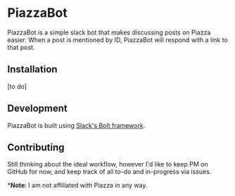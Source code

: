 # PiazzaBot
PiazzaBot is a simple slack bot that makes discussing posts on Piazza easier.
When a post is mentioned by ID, PiazzaBot will respond with a link to that
post.

## Installation
[to do]

## Development
PiazzaBot is built using [Slack's Bolt framework](https://github.com/SlackAPI/bolt-python).


## Contributing
Still thinking about the ideal workflow, however I'd like to keep PM on
GitHub for now, and keep track of all to-do and in-progress via issues.




***Note**: I am not affiliated with Piazza in any way.
